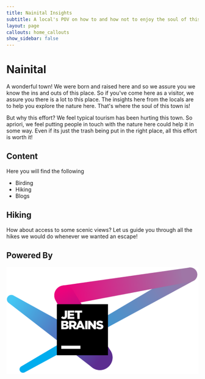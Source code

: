 ```yaml
---
title: Nainital Insights
subtitle: A local's POV on how to and how not to enjoy the soul of this lovely town
layout: page
callouts: home_callouts
show_sidebar: false
---
```


# Nainital

A wonderful town! We were born and raised here and so we assure you we know the ins and outs of this place. So if you've come here as a visitor, we assure you there is a lot to this place. The insights here from the locals are to help you explore the nature here. That's where the soul of this town is! 

But why this effort? We feel typical tourism has been hurting this town. So apriori, we feel putting people in touch with the nature here could help it in some way. Even if its just the trash being put in the right place, all this effort is worth it!

## Content

Here you will find the following

* Birding
* Hiking
* Blogs

## Hiking
How about access to some scenic views? Let us guide you through all the hikes we would do whenever we wanted an escape!

## Powered By

[![JetBrains](img/jetbrains-variant-4.svg)](https://www.jetbrains.com/?from=bulma-clean-theme)
